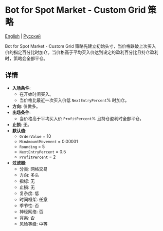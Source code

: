 # Bot for Spot Market - Custom Grid 策略
[English](README.md) | [Русский](README_ru.md)

Bot for Spot Market - Custom Grid 策略先建立初始头寸，当价格跌破上次买入价的指定百分比时加仓。当价格高于平均买入价达到设定的盈利百分比且持仓盈利时，策略会全部平仓。

## 详情

- **入场条件**:
  - 在开始时间买入。
  - 当价格比最近一次买入价低 `NextEntryPercent`% 时加仓。
- **方向**: 仅做多。
- **出场条件**:
  - 当价格高于平均买入价 `ProfitPercent`% 且持仓盈利时全部平仓。
- **止损**: 无。
- **默认值**:
  - `OrderValue` = 10
  - `MinAmountMovement` = 0.00001
  - `Rounding` = 5
  - `NextEntryPercent` = 0.5
  - `ProfitPercent` = 2
- **过滤器**:
  - 分类: 网格交易
  - 方向: 多头
  - 指标: 无
  - 止损: 无
  - 复杂度: 低
  - 时间框架: 任意
  - 季节性: 否
  - 神经网络: 否
  - 背离: 否
  - 风险等级: 中等
